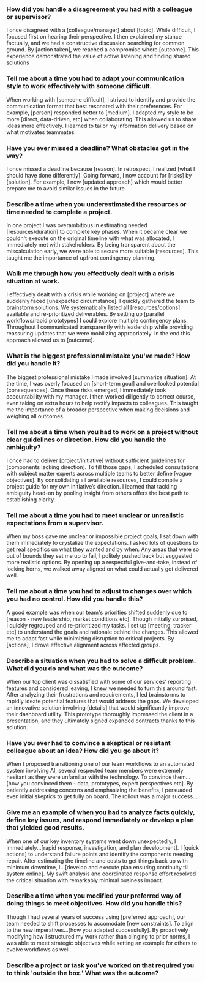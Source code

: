 ### How did you handle a disagreement you had with a colleague or supervisor?
I once disagreed with a [colleague/manager] about [topic]. While difficult, I focused first on hearing their perspective. I then explained my stance factually, and we had a constructive discussion searching for common ground. By [action taken], we reached a compromise where [outcome]. This experience demonstrated the value of active listening and finding shared solutions

### Tell me about a time you had to adapt your communication style to work effectively with someone difficult.
When working with [someone difficult], I strived to identify and provide the communication format that best resonated with their preferences. For example, [person] responded better to [medium]. I adapted my style to be more [direct, data-driven, etc] when collaborating. This allowed us to share ideas more effectively. I learned to tailor my information delivery based on what motivates teammates.

### Have you ever missed a deadline? What obstacles got in the way?
I once missed a deadline because [reason]. In retrospect, I realized [what I should have done differently]. Going forward, I now account for [risks] by [solution]. For example, I now [updated approach] which would better prepare me to avoid similar issues in the future.

### Describe a time when you underestimated the resources or time needed to complete a project.
In one project I was overambitious in estimating needed [resources/duration] to complete key phases. When it became clear we couldn't execute on the original timeline with what was allocated, I immediately met with stakeholders. By being transparent about the miscalculation early, we were able to secure more suitable [resources]. This taught me the importance of upfront contingency planning.

### Walk me through how you effectively dealt with a crisis situation at work.
I effectively dealt with a crisis while working on [project] where we suddenly faced [unexpected circumstance]. I quickly gathered the team to brainstorm solutions. We systematically listed all [resources/options] available and re-prioritized deliverables. By setting up [parallel workflows/rapid prototypes] I could explore multiple contingency plans. Throughout I communicated transparently with leadership while providing reassuring updates that we were mobilizing appropriately. In the end this approach allowed us to [outcome].

### What is the biggest professional mistake you've made? How did you handle it?
The biggest professional mistake I made involved [summarize situation]. At the time, I was overly focused on [short-term goal] and overlooked potential [consequences]. Once these risks emerged, I immediately took accountability with my manager. I then worked diligently to correct course, even taking on extra hours to help rectify impacts to colleagues. This taught me the importance of a broader perspective when making decisions and weighing all outcomes.

### Tell me about a time when you had to work on a project without clear guidelines or direction. How did you handle the ambiguity?
I once had to deliver [project/initiative] without sufficient guidelines for [components lacking direction]. To fill those gaps, I scheduled consultations with subject matter experts across multiple teams to better define [vague objectives]. By consolidating all available resources, I could compile a project guide for my own initiative’s direction. I learned that tackling ambiguity head-on by pooling insight from others offers the best path to establishing clarity.

### Tell me about a time you had to meet unclear or unrealistic expectations from a supervisor.
When my boss gave me unclear or impossible project goals, I sat down with them immediately to crystalize the expectations. I asked lots of questions to get real specifics on what they wanted and by when. Any areas that were so out of bounds they set me up to fail, I politely pushed back but suggested more realistic options. By opening up a respectful give-and-take, instead of locking horns, we walked away aligned on what could actually get delivered well. 

### Tell me about a time you had to adjust to changes over which you had no control. How did you handle this?
A good example was when our team's priorities shifted suddenly due to [reason - new leadership, market conditions etc]. Though initially surprised, I quickly regrouped and re-prioritized my tasks. I set up [meeting, tracker etc] to understand the goals and rationale behind the changes. This allowed me to adapt fast while minimizing disruption to critical projects. By [actions], I drove effective alignment across affected groups.

### Describe a situation when you had to solve a difficult problem. What did you do and what was the outcome?
When our top client was dissatisfied with some of our services’ reporting features and considered leaving, I knew we needed to turn this around fast. After analyzing their frustrations and requirements, I led brainstorms to rapidly ideate potential features that would address the gaps. We developed an innovative solution involving [details] that would significantly improve their dashboard utility. This prototype thoroughly impressed the client in a presentation, and they ultimately signed expanded contracts thanks to this solution.

### Have you ever had to convince a skeptical or resistant colleague about an idea? How did you go about it?
When I proposed transitioning one of our team workflows to an automated system involving AI, several respected team members were extremely hesitant as they were unfamiliar with the technology. To convince them...[how you convinced them - data, prototypes, expert perspectives etc]. By patiently addressing concerns and emphasizing the benefits, I persuaded even initial skeptics to get fully on board. The rollout was a major success...

### Give me an example of when you had to analyze facts quickly, define key issues, and respond immediately or develop a plan that yielded good results.
When one of our key inventory systems went down unexpectedly, I immediately...[rapid response, investigation, and plan development]. I [quick actions] to understand failure points and identify the components needing repair. After estimating the timeline and costs to get things back up with minimum downtime, I...[develop and execute plan ensuring continuity till system online]. My swift analysis and coordinated response effort resolved the critical situation with remarkably minimal business impact.

### Describe a time when you modified your preferred way of doing things to meet objectives. How did you handle this?
Though I had several years of success using [preferred approach], our team needed to shift processes to accomodate [new constraints]. To align to the new imperatives...[how you adapted successfully]. By proactively modifying how I structured my work rather than clinging to prior norms, I was able to meet strategic objectives while setting an example for others to evolve workflows as well.

### Describe a project or task you've worked on that required you to think 'outside the box.' What was the outcome?
